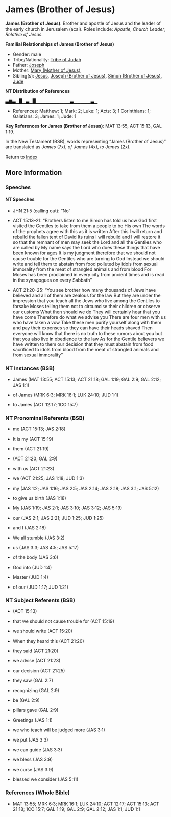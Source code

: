 # James (Brother of Jesus)
**James (Brother of Jesus)**. 
Brother and apostle of Jesus and the leader of the early church in Jerusalem (acai). 
Roles include: 
_Apostle_, _Church Leader_, _Relative of Jesus_. 




**Familial Relationships of James (Brother of Jesus)**


* Gender: male
* Tribe/Nationality: [Tribe of Judah](../../../groups/md/acai/Judah.md)
* Father: [Joseph](Joseph.4.md)
* Mother: [Mary (Mother of Jesus)](Mary.md)
* Sibling(s): [Jesus](Jesus.2.md), [Joseph (Brother of Jesus)](Joseph.3.md), [Simon (Brother of Jesus)](Simon.3.md), [Jude](Jude.md)


**NT Distribution of References**

▃▆▃▁█▁▃▁█▁▁▁▁▁▁▁▁▁▁▃▁▁▁▁▁▃▁
* References: Matthew: 1; Mark: 2; Luke: 1; Acts: 3; 1 Corinthians: 1; Galatians: 3; James: 1; Jude: 1



**Key References for James (Brother of Jesus)**: 
MAT 13:55, ACT 15:13, GAL 1:19. 




In the New Testament (BSB), words representing “James (Brother of Jesus)” are translated as 
*James* (7x), *of James* (4x), *to James* (2x). 


Return to [Index](00-Index.md)

## More Information

### Speeches

#### NT Speeches

* JHN 21:5 (calling out): “No”

* ACT 15:13–21: “Brothers listen to me Simon has told us how God first visited the Gentiles to take from them a people to be His own The words of the prophets agree with this as it is written After this I will return and rebuild the fallen tent of David Its ruins I will rebuild and I will restore it so that the remnant of men may seek the Lord and all the Gentiles who are called by My name says the Lord who does these things that have been known for ages It is my judgment therefore that we should not cause trouble for the Gentiles who are turning to God Instead we should write and tell them to abstain from food polluted by idols from sexual immorality from the meat of strangled animals and from blood For Moses has been proclaimed in every city from ancient times and is read in the synagogues on every Sabbath”

* ACT 21:20–25: “You see brother how many thousands of Jews have believed and all of them are zealous for the law But they are under the impression that you teach all the Jews who live among the Gentiles to forsake Moses telling them not to circumcise their children or observe our customs What then should we do They will certainly hear that you have come Therefore do what we advise you There are four men with us who have taken a vow Take these men purify yourself along with them and pay their expenses so they can have their heads shaved Then everyone will know that there is no truth to these rumors about you but that you also live in obedience to the law As for the Gentile believers we have written to them our decision that they must abstain from food sacrificed to idols from blood from the meat of strangled animals and from sexual immorality”

### NT Instances (BSB)

* James (MAT 13:55; ACT 15:13; ACT 21:18; GAL 1:19; GAL 2:9; GAL 2:12; JAS 1:1)

* of James (MRK 6:3; MRK 16:1; LUK 24:10; JUD 1:1)

* to James (ACT 12:17; 1CO 15:7)



### NT Pronominal Referents (BSB)

* me (ACT 15:13; JAS 2:18)

* It is my (ACT 15:19)

* them (ACT 21:19)

*  (ACT 21:20; GAL 2:9)

* with us (ACT 21:23)

* we (ACT 21:25; JAS 1:18; JUD 1:3)

* my (JAS 1:2; JAS 1:16; JAS 2:5; JAS 2:14; JAS 2:18; JAS 3:1; JAS 5:12)

* to give us birth (JAS 1:18)

* My (JAS 1:19; JAS 2:1; JAS 3:10; JAS 3:12; JAS 5:19)

* our (JAS 2:1; JAS 2:21; JUD 1:25; JUD 1:25)

* and I (JAS 2:18)

* We all stumble (JAS 3:2)

* us (JAS 3:3; JAS 4:5; JAS 5:17)

* of the body (JAS 3:6)

* God into (JUD 1:4)

* Master (JUD 1:4)

* of our (JUD 1:17; JUD 1:21)



### NT Subject Referents (BSB)

*  (ACT 15:13)

* that we should not cause trouble for (ACT 15:19)

* we should write (ACT 15:20)

* When they heard this (ACT 21:20)

* they said (ACT 21:20)

* we advise (ACT 21:23)

* our decision (ACT 21:25)

* they saw (GAL 2:7)

* recognizing (GAL 2:9)

* be (GAL 2:9)

* pillars gave (GAL 2:9)

* Greetings (JAS 1:1)

* we who teach will be judged more (JAS 3:1)

* we put (JAS 3:3)

* we can guide (JAS 3:3)

* we bless (JAS 3:9)

* we curse (JAS 3:9)

* blessed we consider (JAS 5:11)



### References (Whole Bible)

* MAT 13:55; MRK 6:3; MRK 16:1; LUK 24:10; ACT 12:17; ACT 15:13; ACT 21:18; 1CO 15:7; GAL 1:19; GAL 2:9; GAL 2:12; JAS 1:1; JUD 1:1



